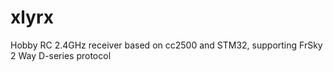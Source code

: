 # xlyrx
Hobby RC 2.4GHz receiver based on cc2500 and STM32, supporting FrSky 2 Way D-series protocol
